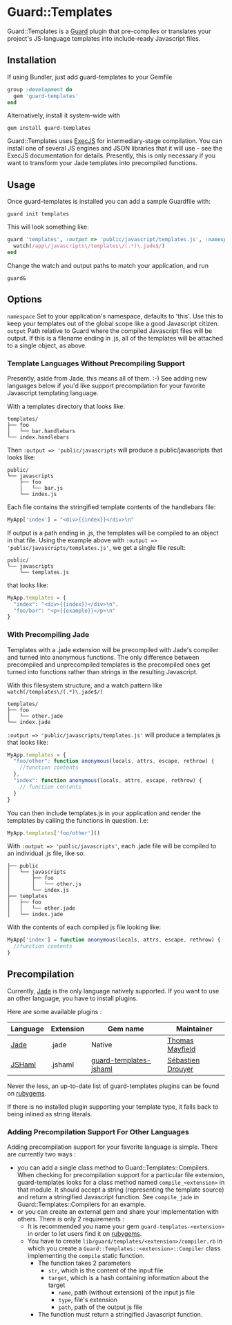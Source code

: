 # Guard::Templates

Guard::Templates is a [Guard](https://github.com/guard/guard) plugin that pre-compiles or translates your project's JS-language templates into include-ready Javascript files.

## Installation
If using Bundler, just add guard-templates to your Gemfile

```ruby
group :development do
  gem 'guard-templates'
end
```

Alternatively, install it system-wide with 

```
gem install guard-templates
```

Guard::Templates uses [ExecJS](https://github.com/sstephenson/execjs) for intermediary-stage compilation. You can install one of several JS engines and JSON libraries that it will use - see the ExecJS documentation for details. Presently, this is only necessary if you want to transform your Jade templates into precompiled functions.

## Usage
Once guard-templates is installed you can add a sample Guardfile with:

```
guard init templates
```

This will look something like:

```ruby
guard 'templates', :output => 'public/javascript/templates.js', :namespace => 'MyApp' do
  watch(/app\/javascripts\/templates\/(.*)\.jade$/)
end
```

Change the watch and output paths to match your application, and run 

```
guard&
```

## Options

```namespace``` Set to your application's namespace, defaults to 'this'. Use this to keep your templates out of the global scope like a good Javascript citizen. 
```output``` Path relative to Guard where the compiled Javascript files will be output. If this is a filename ending in .js, all of the templates will be attached to a single object, as above.

### Template Languages Without Precompiling Support
Presently, aside from Jade, this means all of them. :-) See adding new languages below if you'd like support precompilation for your favorite Javascript templating language.

With a templates directory that looks like:

```
templates/
├── foo
│   └── bar.handlebars
└── index.handlebars
```

Then ```:output => 'public/javascripts``` will produce a public/javascripts that looks like:

```
public/
└── javascripts
    ├── foo
    │   └── bar.js
    └── index.js
```

Each file contains the stringified template contents of the handlebars file:

```javascript
MyApp['index'] = "<div>{{index}}</div>\n"
```

If output is a path ending in .js, the templates will be compiled to an object in that file. Using the example above with ```:output => 'public/javascripts/templates.js'```, we get a single file result:

```
public/
└── javascripts
    └── templates.js
```

that looks like:

```javascript
MyApp.templates = {
  "index": "<div>{{index}}</div>\n",
  "foo/bar": "<p>{{example}}</p>\n"
}
```

### With Precompiling Jade
Templates with a .jade extension will be precompiled with Jade's compiler and turned into anonymous functions. The only difference between precompiled and unprecompiled templates is the precompiled ones get turned into functions rather than strings in the resulting Javascript.

With this filesystem structure, and a watch pattern like ```watch(/templates\/(.*)\.jade$/)```

```
templates/
├── foo
│   └── other.jade
└── index.jade
```

```:output => 'public/javascripts/templates.js'``` will produce a templates.js that looks like:

```javascript
MyApp.templates = {
  "foo/other": function anonymous(locals, attrs, escape, rethrow) {
    //function contents
  },
  "index": function anonymous(locals, attrs, escape, rethrow) {
    // function contents
  }
}
```

You can then include templates.js in your application and render the templates by calling the functions in question. I.e:

```javascript
MyApp.templates['foo/other']()
```

With ```:output => 'public/javascripts'```, each .jade file will be compiled to an individual .js file, like so:

```
├── public
│   └── javascripts
│       ├── foo
│       │   └── other.js
│       └── index.js
├── templates
│   ├── foo
│   │   └── other.jade
│   └── index.jade
```

With the contents of each compiled js file looking like:

```javascript
MyApp['index'] = function anonymous(locals, attrs, escape, rethrow) {
  //function contents
}
```

## Precompilation 
Currently, [Jade](https://github.com/visionmedia/jade) is the only language natively supported. If you want to use an other language, you have to install plugins.

Here are some available plugins :

<table>
  <thead>
    <tr>
      <th>Language</th>
      <th>Extension</th>
      <th>Gem name</th>
      <th>Maintainer</th>
    </tr>
  </thead>
  <tbody>
    <tr>
      <td><a href="http://github.com/visionmedia/jade">Jade</a></td>
      <td>.jade</td>
      <td>Native</td>
      <td><a href="http://github.com/thegreatape">Thomas Mayfield</a></td>
    </tr>
    <tr>
      <td><a href="http://github.com/sdrdis/haml_to_js">JSHaml</a></td>
      <td>.jshaml</td>
      <td><a href="http://github.com/sdrdis/guard-templates-jshaml">guard-templates-jshaml</a></td>
      <td><a href="http://github.com/sdrdis">Sébastien Drouyer</a></td>
    </tr>
  </tbody>
</table>

Never the less, an up-to-date list of guard-templates plugins can be found on [rubygems](https://rubygems.org/search?query=guard-templates-).

If there is no installed plugin supporting your template type, it falls back to being inlined as string literals.

### Adding Precompilation Support For Other Languages
Adding precompilation support for your favorite language is simple. There are currently two ways :
* you can add a single class method to Guard::Templates::Compilers. When checking for precompilation support for a particular file extension, guard-templates looks for a class method named ```compile_<extension>``` in that module. It should accept a string (representing the template source) and return a stringified Javascript function. See ```compile_jade``` in Guard::Templates::Compilers for an example.
* or you can create an external gem and share your implementation with others. There is only 2 requirements :
  * It is recommended you name your gem ```guard-templates-<extension>``` in order to let users find it on [rubygems](https://rubygems.org/search?query=guard-templates-).
  * You have to create ```lib/guard/templates/<extension>/compiler.rb``` in which you create a ```Guard::Templates::<extension>::Compiler``` class implementing the ```compile``` static function.
      * The function takes 2 parameters
          * ```str```, which is the content of the input file
          * ```target```, which is a hash containing information about the target
            * ```name```, path (without extension) of the input js file
            * ```type```, file's extension
            * ```path```, path of the output js file
      * The function must return a stringified Javascript function.
